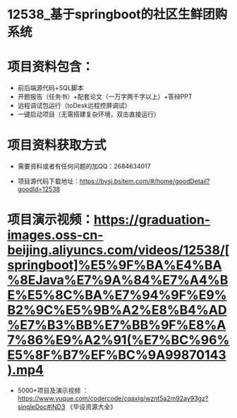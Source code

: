 #   12538_基于springboot的社区生鲜团购系统

#   项目资料包含：
*    前后端源代码+SQL脚本
*    开题报告（任务书）+配套论文（一万字两千字以上）+答辩PPT
*   远程调试包运行（toDesk远程控屏调试）
*   一键启动项目（无需搭建复杂环境，双击直接运行）


#   项目资料获取方式
*   需要资料或者有任何问题的加QQ：2684634017

*   项目源代码下载地址：https://bysj.bsitem.com/#/home/goodDetail?goodId=12538

#  项目演示视频：https://graduation-images.oss-cn-beijing.aliyuncs.com/videos/12538/[springboot]%E5%9F%BA%E4%BA%8EJava%E7%9A%84%E7%A4%BE%E5%8C%BA%E7%94%9F%E9%B2%9C%E5%9B%A2%E8%B4%AD%E7%B3%BB%E7%BB%9F%E8%A7%86%E9%A2%91(%E7%BC%96%E5%8F%B7%EF%BC%9A99870143).mp4

*  5000+项目及演示视频 ：https://www.yuque.com/codercode/cqaxlg/wznt5a2m92ay93gz?singleDoc#lND3 《毕设资源大全》
